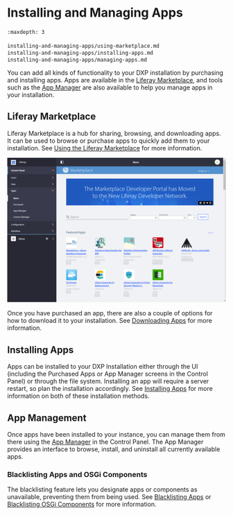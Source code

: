 # Installing and Managing Apps

```{toctree}
:maxdepth: 3

installing-and-managing-apps/using-marketplace.md
installing-and-managing-apps/installing-apps.md
installing-and-managing-apps/managing-apps.md

```

You can add all kinds of functionality to your DXP installation by purchasing and installing apps. Apps are available in the [Liferay Marketplace](./installing-and-managing-apps/using-marketplace.md), and tools such as the [App Manager](./installing-and-managing-apps/managing-apps/using-the-app-manager.md) are also available to help you manage apps in your installation.

## Liferay Marketplace

Liferay Marketplace is a hub for sharing, browsing, and downloading apps. It can be used to browse or purchase apps to quickly add them to your installation. See [Using the Liferay Marketplace](./using-marketplace.md) for more information.

![Use the Liferay Marketplace to quickly purchase and install apps to your DXP installation.](./installing-and-managing-apps/images/01.png)

Once you have purchased an app, there are also a couple of options for how to download it to your installation. See [Downloading Apps](./installing-and-managing-apps/installing-apps/downloading-apps.md) for more information.

## Installing Apps

Apps can be installed to your DXP Installation either through the UI (including the Purchased Apps or App Manager screens in the Control Panel) or through the file system. Installing an app will require a server restart, so plan the installation accordingly. See [Installing Apps](./installing-and-managing-apps/installing-apps.md) for more information on both of these installation methods.

## App Management

Once apps have been installed to your instance, you can manage them from there using the [App Manager](./installing-and-managing-apps/managing-apps/using-the-app-manager.md) in the Control Panel. The App Manager provides an interface to browse, install, and uninstall all currently available apps.

### Blacklisting Apps and OSGi Components

The blacklisting feature lets you designate apps or components as unavailable, preventing them from being used. See [Blacklisting Apps](./installing-and-managing-apps/managing-apps/blacklisting-apps.md) or [Blacklisting OSGi Components](./installing-and-managing-apps/managing-apps/blacklisting-osgi-components.md) for more information.